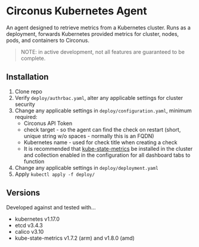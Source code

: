 # Circonus Kubernetes Agent

An agent designed to retrieve metrics from a Kubernetes cluster. Runs as a deployment, forwards Kubernetes provided metrics for cluster, nodes, pods, and containers to Circonus.

>NOTE: in active development, not all features are guaranteed to be complete.

## Installation

1. Clone repo
1. Verify `deploy/authrbac.yaml`, alter any applicable settings for cluster security
1. Change any applicable settings in `deploy/configuration.yaml`, minimum required:
   * Circonus API Token
   * check target - so the agent can find the check on restart (short, unique string w/o spaces - normally this is an FQDN)
   * Kubernetes name - used for check title when creating a check
   * It is recommended that [kube-state-metrics](https://github.com/kubernetes/kube-state-metrics) be installed in the cluster and collection enabled in the configuration for all dashboard tabs to function
1. Change any applicable settings in `deploy/deployment.yaml`
1. Apply `kubectl apply -f deploy/`

## Versions

Developed against and tested with...

* kubernetes v1.17.0
* etcd v3.4.3
* calico v3.10
* kube-state-metrics v1.7.2 (arm) and v1.8.0 (amd)
